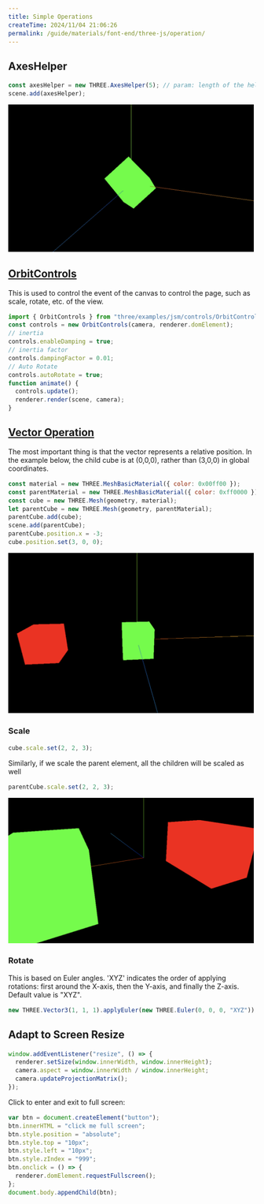 ```yaml
---
title: Simple Operations
createTime: 2024/11/04 21:06:26
permalink: /guide/materials/font-end/three-js/operation/
---
```


## AxesHelper

```js
const axesHelper = new THREE.AxesHelper(5); // param: length of the helper line
scene.add(axesHelper);
```

<img src = "/images/material/font-end/three-js/axeshelper.jpg" alt="AxesHelper" width ="500px">

## [OrbitControls](https://threejs.org/docs/index.html#examples/en/controls/OrbitControls)

This is used to control the event of the canvas to control the page, such as scale, rotate, etc. of the view.

```js
import { OrbitControls } from "three/examples/jsm/controls/OrbitControls";
const controls = new OrbitControls(camera, renderer.domElement);
// inertia
controls.enableDamping = true;
// inertia factor
controls.dampingFactor = 0.01;
// Auto Rotate
controls.autoRotate = true;
function animate() {
  controls.update();
  renderer.render(scene, camera);
}
```

## [Vector Operation](https://threejs.org/docs/index.html#api/en/math/Vector3)

The most important thing is that the vector represents a relative position. In the example below, the child cube is at (0,0,0), rather than (3,0,0) in global coordinates.

```js
const material = new THREE.MeshBasicMaterial({ color: 0x00ff00 });
const parentMaterial = new THREE.MeshBasicMaterial({ color: 0xff0000 });
const cube = new THREE.Mesh(geometry, material);
let parentCube = new THREE.Mesh(geometry, parentMaterial);
parentCube.add(cube);
scene.add(parentCube);
parentCube.position.x = -3;
cube.position.set(3, 0, 0);
```

<img src = "/images/material/font-end/three-js/vector-position.png" alt="Vector Position" width ="500px">

### Scale

```js
cube.scale.set(2, 2, 3);
```

Similarly, if we scale the parent element, all the children will be scaled as well

```js
parentCube.scale.set(2, 2, 3);
```

<img src = "/images/material/font-end/three-js/vector-scale.png" alt="Vector Scale" width ="500px">

### Rotate

This is based on Euler angles. 'XYZ' indicates the order of applying rotations: first around the X-axis, then the Y-axis, and finally the Z-axis. Default value is "XYZ".

```js
new THREE.Vector3(1, 1, 1).applyEuler(new THREE.Euler(0, 0, 0, "XYZ"));
```

## Adapt to Screen Resize

```js
window.addEventListener("resize", () => {
  renderer.setSize(window.innerWidth, window.innerHeight);
  camera.aspect = window.innerWidth / window.innerHeight;
  camera.updateProjectionMatrix();
});
```

Click to enter and exit to full screen:

```js
var btn = document.createElement("button");
btn.innerHTML = "click me full screen";
btn.style.position = "absolute";
btn.style.top = "10px";
btn.style.left = "10px";
btn.style.zIndex = "999";
btn.onclick = () => {
  renderer.domElement.requestFullscreen();
};
document.body.appendChild(btn);
```
